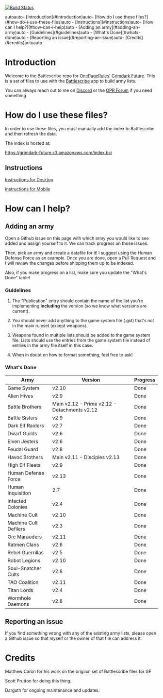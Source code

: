 [![Build Status](https://travis-ci.com/sprutton1/GrimdarkFutureBattlescribe.svg?branch=master)](https://travis-ci.com/sprutton1/GrimdarkFutureBattlescribe)

<!-- TOC -->autoauto- [Introduction](#introduction)auto- [How do I use these files?](#how-do-i-use-these-files)auto    - [Instructions](#instructions)auto- [How can I help?](#how-can-i-help)auto    - [Adding an army](#adding-an-army)auto        - [Guidelines](#guidelines)auto        - [What's Done](#whats-done)auto    - [Reporting an issue](#reporting-an-issue)auto- [Credits](#credits)autoauto<!-- /TOC -->

# Introduction

Welcome to the Battlescribe repo for [OnePageRules'](https://onepagerules.com/)
[Grimdark Future](https://onepagerules.com/portfolio/grimdark-future/). This is
a set of files to use with the [Battlescribe](https://battlescribe.net/) app to
build army lists.

You can always reach out to me on
[Discord](https://discordapp.com/channels/610199287346888743/610199287346888746)
or the [OPR Forum](http://forum.onepagerules.com/) if you need something.

# How do I use these files?

In order to use these files, you must manually add the index to Battlescribe and
then refresh the data.

The index is hosted at:

https://grimdark-future.s3.amazonaws.com/index.bsi

## Instructions

[Instructions for Desktop](./desktop.md)

[Instructions for Mobile](./mobile.md)

# How can I help?

## Adding an army

Open a Github issue on this page with which army you would like to see added and
assign yourself to it. We can track progress on those issues.

Then, pick an army and create a datafile for it! I suggest using the Human
Defense Force as an example. Once you are done, open a Pull Request and I will
review the changes before shipping them up to be indexed.

Also, if you make progress on a list, make sure you update the "What's Done"
table!

### Guidelines

1. The "Publication" entry should contain the name of the list you're
   implementing **including** the version (so we know what versions are
   current).

2. You should never add anything to the game system file (.gst) that's not in
   the main ruleset (except weapons).

3. Weapons found in multiple lists should be added to the game system file.
   Lists should use the entries from the game system file instead of entries in
   the army file itself in this case.

4. When in doubt on how to format something, feel free to ask!

### What's Done

| Army | Version | Progress |
|---|---|---|
|Game System|v2.10|Done|
|Alien Hives|v2.9|Done|
|Battle Brothers|Main v2.12 - Prime v2.12 - Detachments v2.12|Done|
|Battle Sisters|v2.9|Done|
|Dark Elf Raiders|v2.7|Done|
|Dwarf Guilds|v2.6|Done|
|Elven Jesters|v2.6|Done|
|Feudal Guard|v2.8|Done|
|Havoc Brothers|Main v2.11 - Disciples v2.13|Done|
|High Elf Fleets|v2.9|Done|
|Human Defense Force|v2.13|Done|
|Human Inquisition|2.7|Done|
|Infected Colonies|v2.4|Done|
|Machine Cult|v2.10|Done|
|Machine Cult Defilers|v2.3|Done|
|Orc Marauders|v2.11|Done|
|Ratmen Clans|v2.6|Done|
|Rebel Guerrillas|v2.5|Done|
|Robot Legions|v2.10|Done|
|Soul-Snatcher Cults|v2.8|Done|
|TAO Coalition|v2.11|Done|
|Titan Lords|v2.4|Done|
|Wormhole Daemons|v2.8|Done|



## Reporting an issue

If you find something wrong with any of the existing army lists, please open a
Github issue so that myself or the owner of that file can address it.

# Credits

Matthew Caron for his work on the original set of Battlescribe files for GF

Scott Prutton for doing this thing.

Darguth for ongoing maintenance and updates.
